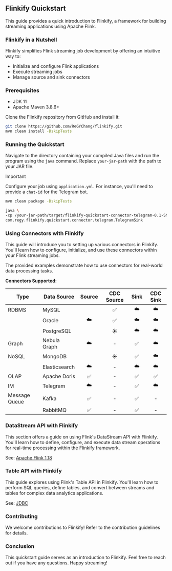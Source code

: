 ## Flinkify Quickstart

This guide provides a quick introduction to Flinkify, a framework for building streaming applications using Apache
Flink.

### Flinkify in a Nutshell

Flinkify simplifies Flink streaming job development by offering an intuitive way to:

* Initialize and configure Flink applications
* Execute streaming jobs
* Manage source and sink connectors

### Prerequisites

* JDK 11
* Apache Maven 3.8.6+

Clone the Flinkify repository from GitHub and install it:

```bash
git clone https://github.com/ReGYChang/flinkify.git
mvn clean install -DskipTests
```

### Running the Quickstart

Navigate to the directory containing your compiled Java files and run the program using the `java` command.
Replace `your-jar-path` with the path to your JAR file.

> [!IMPORTANT]
> Configure your job using `application.yml`. For instance, you'll need to provide a `chat-id` for the Telegram bot.

```bash
mvn clean package -DskipTests

java \
-cp /your-jar-path/target/flinkify-quickstart-connector-telegram-0.1-SNAPSHOT-jar-with-dependencies.jar \
com.regy.flinkify.quickstart.connector.telegram.TelegramSink
```

### Using Connectors with Flinkify

This guide will introduce you to setting up various connectors in Flinkify. You'll learn how to configure, initialize,
and use these connectors within your Flink streaming jobs.

The provided examples demonstrate how to use connectors for real-world data processing tasks.

**Connectors Supported:**

| Type          | Data Source   | Source | CDC Source | Sink | CDC Sink |
|---------------|---------------|:------:|:----------:|:----:|:--------:|
| RDBMS         | MySQL         |   ️    |     ✅      |  ☁️  |    ☁️    |
|               | Oracle        |   ☁️   |     ✅      |  ☁️  |    ☁️    |
|               | PostgreSQL    |   ️    |     ☀️     |  ☁️  |    ☁️    |
| Graph         | Nebula Graph  |   ☁️   |     -      |  ✅   |    ☁️    |
| NoSQL         | MongoDB       |   ️    |     ☀️     |  ✅   |    ☁️    |
|               | Elasticsearch |   ☁️   |     -      |  ☁️  |    ☁️    |
| OLAP          | Apache Doris  |   ✅    |     -      |  ✅   |    ✅     |
| IM            | Telegram      |   ☁️   |     -      |  ✅   |    ☁️    |
| Message Queue | Kafka         |   ✅    |     -      |  ✅   |    -     |
|               | RabbitMQ      |   ✅    |     -      |  ✅   |    -     |

### DataStream API with Flinkify

This section offers a guide on using Flink's DataStream API with Flinkify. You'll learn how to define, configure, and
execute data stream operations for real-time processing within the Flinkify framework.

See: [Apache Flink 1.18](https://nightlies.apache.org/flink/flink-docs-release-1.18/)

### Table API with Flinkify

This guide explores using Flink's Table API in Flinkify. You'll learn how to perform SQL queries, define tables, and
convert between streams and tables for complex data analytics applications.

See: [JDBC](flinkify-quickstart-table)

### Contributing

We welcome contributions to Flinkify! Refer to the contribution guidelines for details.

### Conclusion

This quickstart guide serves as an introduction to Flinkify. Feel free to reach out if you have any questions. Happy
streaming!